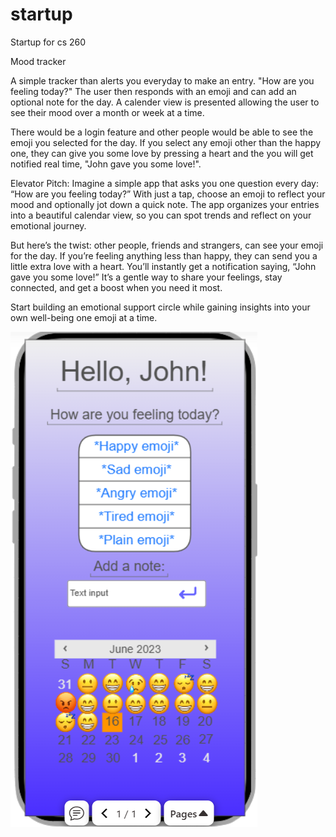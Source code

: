 # startup
Startup for cs 260

Mood tracker

A simple tracker than alerts you everyday to make an entry. "How are you feeling today?" The user then responds with an emoji and can add an optional note for the day.
A calender view is presented allowing the user to see their mood over a month or week at a time.

There would be a login feature and other people would be able to see the emoji you selected for the day. 
If you select any emoji other than the happy one, they can give you some love by pressing a heart and the you will get notified real time, "John gave you some love!".

Elevator Pitch:
Imagine a simple app that asks you one question every day: “How are you feeling today?” With just a tap, choose an emoji to reflect your mood and optionally jot down a quick note. 
The app organizes your entries into a beautiful calendar view, so you can spot trends and reflect on your emotional journey.

But here’s the twist: other people, friends and strangers, can see your emoji for the day. If you’re feeling anything less than happy, they can send you a little extra love with a heart. 
You’ll instantly get a notification saying, “John gave you some love!” It’s a gentle way to share your feelings, stay connected, and get a boost when you need it most.

Start building an emotional support circle while gaining insights into your own well-being one emoji at a time.

![alt text](moodtracker_concept.png)